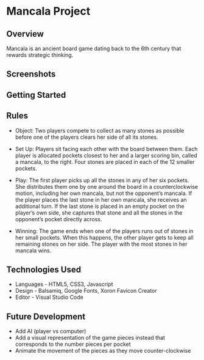 # Mancala Project
## Overview
Mancala is an ancient board game dating back to the 6th century that rewards strategic thinking.

## Screenshots

## Getting Started

## Rules
  * Object: Two players compete to collect as many stones as possible before one of the players clears her side of all its stones.

  * Set Up: Players sit facing each other with the board between them. Each player is allocated pockets closest to her and a larger scoring bin, called a mancala, to the right. Four stones are placed in each of the 12 smaller pockets.  

  * Play: The first player picks up all the stones in any of her six pockets. She distributes them one by one around the board in a counterclockwise motion, including her own mancala, but not the opponent’s mancala. If the player places the last stone in her own mancala, she receives an additional turn. If the last stone is placed in an empty pocket on the player’s own side, she captures that stone and all the stones in the opponent’s pocket directly across. 

  * Winning: The game ends when one of the players runs out of stones in her small pockets. When this happens, the other player gets to keep all remaining stones on her side. The player with the most stones in her mancala wins.

## Technologies Used
  * Languages - HTML5, CSS3, Javascript
  * Design - Balsamiq, Google Fonts, Xoron Favicon Creator
  * Editor - Visual Studio Code

## Future Development
  * Add AI (player vs computer)
  * Add a visual representation of the game pieces instead that corresponds to the number pieces per pocket
  * Animate the movement of the pieces as they move counter-clockwise


